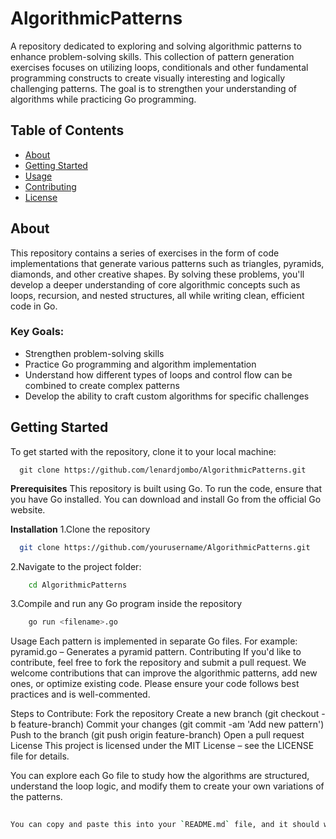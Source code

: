 # AlgorithmicPatterns

A repository dedicated to exploring and solving algorithmic patterns to enhance problem-solving skills. This collection of pattern generation exercises focuses on utilizing loops, conditionals and other fundamental programming constructs to create visually interesting and logically challenging patterns. The goal is to strengthen your understanding of algorithms while practicing Go programming.

## Table of Contents

- [About](#about)
- [Getting Started](#getting-started)
- [Usage](#usage)
- [Contributing](#contributing)
- [License](#license)

## About

This repository contains a series of exercises in the form of code implementations that generate various patterns such as triangles, pyramids, diamonds, and other creative shapes. By solving these problems, you'll develop a deeper understanding of core algorithmic concepts such as loops, recursion, and nested structures, all while writing clean, efficient code in Go.

### Key Goals:
- Strengthen problem-solving skills
- Practice Go programming and algorithm implementation
- Understand how different types of loops and control flow can be combined to create complex patterns
- Develop the ability to craft custom algorithms for specific challenges

## Getting Started

To get started with the repository, clone it to your local machine:

  ```copy
    git clone https://github.com/lenardjombo/AlgorithmicPatterns.git
```
**Prerequisites**
This repository is built using Go. To run the code, ensure that you have Go installed. You can download and install Go from the official Go website.

**Installation**
1.Clone the repository
```bash
  git clone https://github.com/yourusername/AlgorithmicPatterns.git
```
2.Navigate to the project folder:
```bash
    cd AlgorithmicPatterns
```
3.Compile and run any Go program inside the repository
```bash
    go run <filename>.go
```
Usage
Each pattern is implemented in separate Go files. For example:
pyramid.go – Generates a pyramid pattern.
Contributing
If you'd like to contribute, feel free to fork the repository and submit a pull request. We welcome contributions that can improve the algorithmic patterns, add new ones, or optimize existing code. Please ensure your code follows best practices and is well-commented.

Steps to Contribute:
Fork the repository
Create a new branch (git checkout -b feature-branch)
Commit your changes (git commit -am 'Add new pattern')
Push to the branch (git push origin feature-branch)
Open a pull request
License
This project is licensed under the MIT License – see the LICENSE file for details.

You can explore each Go file to study how the algorithms are structured, understand the loop logic, and modify them to create your own variations of the patterns.
```bash
    
You can copy and paste this into your `README.md` file, and it should work perfectly! Let me know if you need further adjustments.
```
